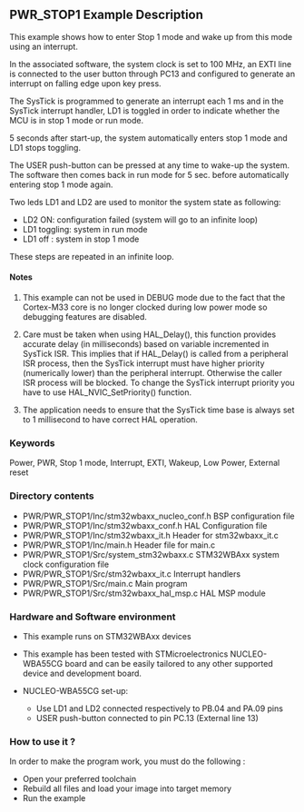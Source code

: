 ## <b>PWR_STOP1 Example Description</b>

This example shows how to enter Stop 1 mode and wake up from this mode using 
an interrupt.

In the associated software, the system clock is set to 100 MHz, an EXTI line
is connected to the user button through PC13 and configured to generate an 
interrupt on falling edge upon key press.

The SysTick is programmed to generate an interrupt each 1 ms and in the SysTick 
interrupt handler, LD1 is toggled in order to indicate whether the MCU is in stop 1 mode 
or run mode.

5 seconds after start-up, the system automatically enters stop 1 mode and LD1 stops toggling.

The USER push-button can be pressed at any time to wake-up the system.
The software then comes back in run mode for 5 sec. before automatically entering stop 1 mode again.

Two leds LD1 and LD2 are used to monitor the system state as following:

 - LD2 ON: configuration failed (system will go to an infinite loop)
 - LD1 toggling: system in run mode
 - LD1 off : system in stop 1 mode

These steps are repeated in an infinite loop.

#### <b>Notes</b>

 1. This example can not be used in DEBUG mode due to the fact 
    that the Cortex-M33 core is no longer clocked during low power mode 
    so debugging features are disabled.

 2. Care must be taken when using HAL_Delay(), this function provides accurate delay (in milliseconds)
    based on variable incremented in SysTick ISR. This implies that if HAL_Delay() is called from
    a peripheral ISR process, then the SysTick interrupt must have higher priority (numerically lower)
    than the peripheral interrupt. Otherwise the caller ISR process will be blocked.
    To change the SysTick interrupt priority you have to use HAL_NVIC_SetPriority() function.

 3. The application needs to ensure that the SysTick time base is always set to 1 millisecond
    to have correct HAL operation.

### <b>Keywords</b>

Power, PWR, Stop 1 mode, Interrupt, EXTI, Wakeup, Low Power, External reset

### <b>Directory contents</b>

  - PWR/PWR_STOP1/Inc/stm32wbaxx_nucleo_conf.h BSP configuration file
  - PWR/PWR_STOP1/Inc/stm32wbaxx_conf.h        HAL Configuration file
  - PWR/PWR_STOP1/Inc/stm32wbaxx_it.h          Header for stm32wbaxx_it.c
  - PWR/PWR_STOP1/Inc/main.h                   Header file for main.c
  - PWR/PWR_STOP1/Src/system_stm32wbaxx.c      STM32WBAxx system clock configuration file
  - PWR/PWR_STOP1/Src/stm32wbaxx_it.c          Interrupt handlers
  - PWR/PWR_STOP1/Src/main.c                   Main program
  - PWR/PWR_STOP1/Src/stm32wbaxx_hal_msp.c     HAL MSP module


### <b>Hardware and Software environment</b>

  - This example runs on STM32WBAxx devices

  - This example has been tested with STMicroelectronics NUCLEO-WBA55CG
    board and can be easily tailored to any other supported device
    and development board.

  - NUCLEO-WBA55CG set-up:
    - Use LD1 and LD2 connected respectively to PB.04 and PA.09 pins
    - USER push-button connected to pin PC.13 (External line 13)


### <b>How to use it ?</b>

In order to make the program work, you must do the following :

 - Open your preferred toolchain
 - Rebuild all files and load your image into target memory
 - Run the example


